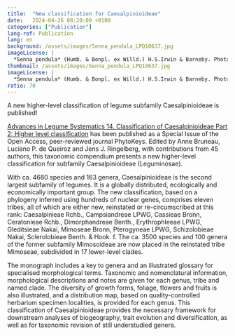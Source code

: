 ```yaml
---
title:  "New classification for Caesalpinioideae"
date:   2024-04-26 08:20:00 +0100
categories: ["Publication"]
lang-ref: Publication
lang: en
background: /assets/images/Senna_pendula_LPQ10637.jpg
imageLicense: |
  *Senna pendula* (Humb. & Bonpl. ex Willd.) H.S.Irwin & Barneby. Photo by Luciano P. de QueirozpreTitle: 26 April 2024
thumbnail: /assets/images/Senna_pendula_LPQ10637.jpg
imageLicense: |
  *Senna pendula* (Humb. & Bonpl. ex Willd.) H.S.Irwin & Barneby. Photo by Luciano P. de Queiroz
ratio: 70
---
```


A new higher-level classification of legume subfamily Caesalpinioideae is published!

[Advances in Legume Systematics 14. Classification of Caesalpinioideae Part 2: Higher level classification](https://phytokeys.pensoft.net/article/101716/) has been published as a Special Issue of the Open Access, peer-reviewed journal PhytoKeys. Edited by Anne Bruneau, Luciano P. de Queiroz and Jens J. Ringelberg, with contributions from 45 authors, this taxonomic compendium presents a new higher-level classification for subfamily Caesalpinioideae (Leguminosae).

With ca. 4680 species and 163 genera, Caesalpinioideae is the second largest subfamily of legumes. It is a globally distributed, ecologically and economically important group. The new classification, based on a phylogeny inferred using hundreds of nuclear genes, comprises eleven tribes, all of which are either new, reinstated or re-circumscribed at this rank: Caesalpinieae Rchb., Campsiandreae LPWG, Cassieae Bronn, Ceratonieae Rchb., Dimorphandreae Benth., Erythrophleeae LPWG, Gleditsieae Nakai, Mimoseae Bronn, Pterogyneae LPWG, Schizolobieae Nakai, Sclerolobieae Benth. & Hook. f.  The ca. 3500 species and 100 genera of the former subfamily Mimosoideae are now placed in the reinstated tribe Mimoseae, subdivided in 17 lower-level clades. 

The monograph includes a key to genera and an illustrated glossary for specialised morphological terms. Taxonomic and nomenclatural information, morphological descriptions and notes are given for each genus, tribe and named clade.  The diversity of growth forms, foliage, flowers and fruits is also illustrated, and a distribution map, based on quality-controlled herbarium specimen localities, is provided for each genus. This classification of Caesalpinioideae provides the necessary framework for downstream analyses of biogeography, trait evolution and diversification, as well as for taxonomic revision of still understudied genera.


